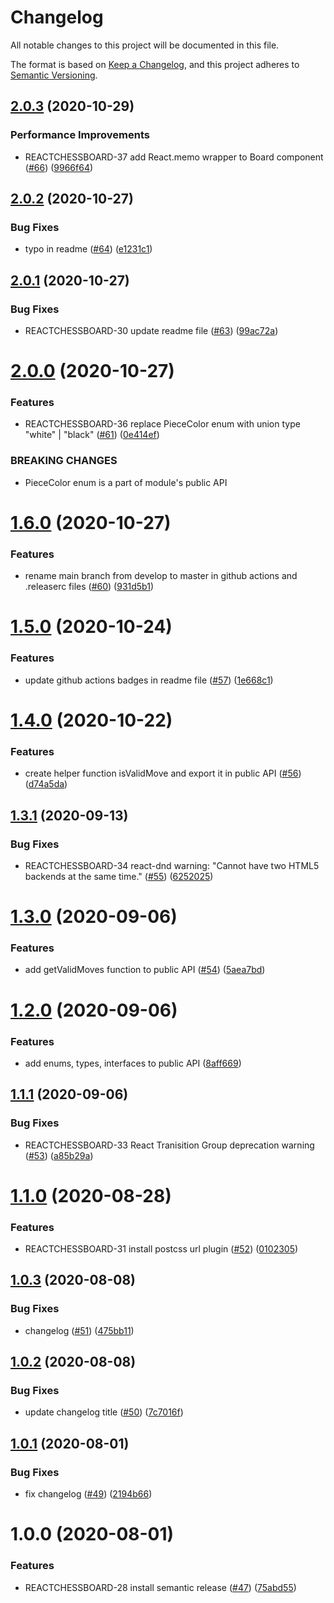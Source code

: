 # Changelog
 All notable changes to this project will be documented in this file.


The format is based on [Keep a Changelog](https://keepachangelog.com/en/1.0.0/),
 and this project adheres to [Semantic Versioning](https://semver.org/spec/v2.0.0.html).

## [2.0.3](https://github.com/ildar-icoosoft/react-chessboard/compare/v2.0.2...v2.0.3) (2020-10-29)


### Performance Improvements

* REACTCHESSBOARD-37 add React.memo wrapper to Board component ([#66](https://github.com/ildar-icoosoft/react-chessboard/issues/66)) ([9966f64](https://github.com/ildar-icoosoft/react-chessboard/commit/9966f64d7fba78041699a631f55e30b1cf6c5d95))

## [2.0.2](https://github.com/ildar-icoosoft/react-chessboard/compare/v2.0.1...v2.0.2) (2020-10-27)


### Bug Fixes

* typo in readme ([#64](https://github.com/ildar-icoosoft/react-chessboard/issues/64)) ([e1231c1](https://github.com/ildar-icoosoft/react-chessboard/commit/e1231c1d6f0a668345442cb52738d5affd185a98))

## [2.0.1](https://github.com/ildar-icoosoft/react-chessboard/compare/v2.0.0...v2.0.1) (2020-10-27)


### Bug Fixes

* REACTCHESSBOARD-30 update readme file ([#63](https://github.com/ildar-icoosoft/react-chessboard/issues/63)) ([99ac72a](https://github.com/ildar-icoosoft/react-chessboard/commit/99ac72a796963fadb54a29bb0bf68276f7c60315))

# [2.0.0](https://github.com/ildar-icoosoft/react-chessboard/compare/v1.6.0...v2.0.0) (2020-10-27)


### Features

* REACTCHESSBOARD-36 replace PieceColor enum with union type "white" | "black" ([#61](https://github.com/ildar-icoosoft/react-chessboard/issues/61)) ([0e414ef](https://github.com/ildar-icoosoft/react-chessboard/commit/0e414ef7f5a382d5d6f1bcc3235d7bf4c887ee6e))


### BREAKING CHANGES

* PieceColor enum is a part of module's public API

# [1.6.0](https://github.com/ildar-icoosoft/react-chessboard/compare/v1.5.0...v1.6.0) (2020-10-27)


### Features

* rename main branch from develop to master in github actions and .releaserc files ([#60](https://github.com/ildar-icoosoft/react-chessboard/issues/60)) ([931d5b1](https://github.com/ildar-icoosoft/react-chessboard/commit/931d5b1d491b93a7e031e3a3b4bbb71a1344e69f))

# [1.5.0](https://github.com/ildar-icoosoft/react-chessboard/compare/v1.4.0...v1.5.0) (2020-10-24)


### Features

* update github actions badges in readme file ([#57](https://github.com/ildar-icoosoft/react-chessboard/issues/57)) ([1e668c1](https://github.com/ildar-icoosoft/react-chessboard/commit/1e668c1a458bc17f849948c3f994999bde17b25d))

# [1.4.0](https://github.com/ildar-icoosoft/react-chessboard/compare/v1.3.1...v1.4.0) (2020-10-22)


### Features

* create helper function isValidMove and export it in public API ([#56](https://github.com/ildar-icoosoft/react-chessboard/issues/56)) ([d74a5da](https://github.com/ildar-icoosoft/react-chessboard/commit/d74a5da35ca5157cc499793264b709c558995ac1))

## [1.3.1](https://github.com/ildar-icoosoft/react-chessboard/compare/v1.3.0...v1.3.1) (2020-09-13)


### Bug Fixes

* REACTCHESSBOARD-34 react-dnd warning: "Cannot have two HTML5 backends at the same time." ([#55](https://github.com/ildar-icoosoft/react-chessboard/issues/55)) ([6252025](https://github.com/ildar-icoosoft/react-chessboard/commit/6252025d351c3adaa797270da8af458d2d04ffa3))

# [1.3.0](https://github.com/ildar-icoosoft/react-chessboard/compare/v1.2.0...v1.3.0) (2020-09-06)


### Features

* add getValidMoves function to public API ([#54](https://github.com/ildar-icoosoft/react-chessboard/issues/54)) ([5aea7bd](https://github.com/ildar-icoosoft/react-chessboard/commit/5aea7bdff1de268e4bc16fbb7c479767d064f82c))

# [1.2.0](https://github.com/ildar-icoosoft/react-chessboard/compare/v1.1.1...v1.2.0) (2020-09-06)


### Features

* add enums, types, interfaces to public API ([8aff669](https://github.com/ildar-icoosoft/react-chessboard/commit/8aff669734e84cbd35a593a6066d512cf9e5a0ee))

## [1.1.1](https://github.com/ildar-icoosoft/react-chessboard/compare/v1.1.0...v1.1.1) (2020-09-06)


### Bug Fixes

* REACTCHESSBOARD-33 React Tranisition Group deprecation warning ([#53](https://github.com/ildar-icoosoft/react-chessboard/issues/53)) ([a85b29a](https://github.com/ildar-icoosoft/react-chessboard/commit/a85b29af79a0efb62a24de999df8c911cd4db6da))

# [1.1.0](https://github.com/ildar-icoosoft/react-chessboard/compare/v1.0.3...v1.1.0) (2020-08-28)


### Features

* REACTCHESSBOARD-31 install postcss url plugin ([#52](https://github.com/ildar-icoosoft/react-chessboard/issues/52)) ([0102305](https://github.com/ildar-icoosoft/react-chessboard/commit/010230599eb6c451ffcf35d5a035f28ad3a3a14d))

## [1.0.3](https://github.com/ildar-icoosoft/react-chessboard/compare/v1.0.2...v1.0.3) (2020-08-08)


### Bug Fixes

* changelog ([#51](https://github.com/ildar-icoosoft/react-chessboard/issues/51)) ([475bb11](https://github.com/ildar-icoosoft/react-chessboard/commit/475bb112ee1944e7c1eb9bfd8d17d2a3aac68342))

## [1.0.2](https://github.com/ildar-icoosoft/react-chessboard/compare/v1.0.1...v1.0.2) (2020-08-08)


### Bug Fixes

* update changelog title ([#50](https://github.com/ildar-icoosoft/react-chessboard/issues/50)) ([7c7016f](https://github.com/ildar-icoosoft/react-chessboard/commit/7c7016f4828772530c7ddde9ca397e3edef3855a))

## [1.0.1](https://github.com/ildar-icoosoft/react-chessboard/compare/v1.0.0...v1.0.1) (2020-08-01)


### Bug Fixes

* fix changelog ([#49](https://github.com/ildar-icoosoft/react-chessboard/issues/49)) ([2194b66](https://github.com/ildar-icoosoft/react-chessboard/commit/2194b66bdf045498e5d349283aaf5233f740c82e))

# 1.0.0 (2020-08-01)


### Features

* REACTCHESSBOARD-28 install semantic release ([#47](https://github.com/ildar-icoosoft/react-chessboard/issues/47)) ([75abd55](https://github.com/ildar-icoosoft/react-chessboard/commit/75abd5533760867b07b3d6620125395b2f620277))
